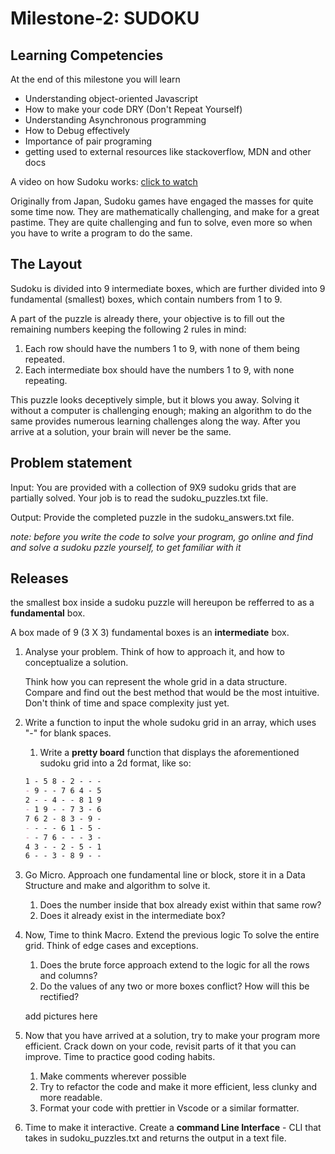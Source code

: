 # Milestone-2: SUDOKU

## Learning Competencies
At the end of this milestone you will learn
 - Understanding object-oriented Javascript
 - How to make your code DRY (Don't Repeat Yourself)
 - Understanding Asynchronous programming
 - How to Debug effectively
 - Importance of pair programing
 - getting used to external resources like stackoverflow, MDN and other docs

A video on how Sudoku works: [click to watch](https://youtu.be/OtKxtvMUahA)

Originally from Japan, Sudoku games have engaged the masses for quite some time now.  They are mathematically challenging, and make for a great pastime. They are quite challenging and fun to solve, even more so when you have to write a program to do the same. 

## **The Layout**
Sudoku is divided into 9 intermediate boxes, which are further divided into 9 fundamental (smallest) boxes, which contain numbers from 1 to 9.

A part of the puzzle is already there, your objective is to fill out the remaining numbers keeping the following 2 rules in mind:

1. Each row should have the numbers 1 to 9, with none of them being repeated.
2. Each intermediate box should have the numbers 1 to 9, with none repeating.

This puzzle looks deceptively simple, but it blows you away. Solving it without a computer is challenging enough; making an algorithm to do the same provides numerous learning challenges along the way. After you arrive at a solution, your brain will never be the same. 

## **Problem statement**

Input: You are provided with a collection of 9X9 sudoku grids that are partially solved. Your job is to read the sudoku_puzzles.txt file.

Output: Provide the completed puzzle in the sudoku_answers.txt file.

*note: before you write the code to solve your program, go online and find and solve a sudoku pzzle yourself, to get familiar with it*

## **Releases**

the smallest box inside a sudoku puzzle will hereupon be refferred to as a **fundamental** box.

A box made of 9 (3 X 3) fundamental boxes is an **intermediate** box. 

1. Analyse your problem. Think of how to approach it, and how to conceptualize a solution.  
    
    Think how you can represent the whole grid in a data structure. Compare and find out the best method that would be the most intuitive. Don't think of time and space complexity just yet.
    
2. Write a function to input the whole sudoku grid in an array, which uses "-" for blank spaces. 
    1. Write a **pretty board** function that displays the aforementioned sudoku grid into a 2d format, like so:
    
    ```markdown
    1 - 5 8 - 2 - - -
    - 9 - - 7 6 4 - 5
    2 - - 4 - - 8 1 9
    - 1 9 - - 7 3 - 6
    7 6 2 - 8 3 - 9 -
    - - - - 6 1 - 5 -
    - - 7 6 - - - 3 -
    4 3 - - 2 - 5 - 1
    6 - - 3 - 8 9 - -
    ```
    
3. Go Micro. Approach one fundamental line or block, store it in a Data Structure and make and algorithm to solve it.
    1. Does the number inside that box already exist within that same row?
    2. Does it already exist in the intermediate box?
4. Now, Time to think Macro. Extend the previous logic To solve the entire grid. Think of edge cases and exceptions. 
    1. Does the brute force approach extend to the logic for all the rows and columns? 
    2. Do the values of any two or more boxes conflict? How will this be rectified? 
    
    add pictures here
    
5. Now that you have arrived at a solution, try to make your program more efficient. Crack down on your code, revisit parts of it that you can improve. Time to practice good coding habits.
    1. Make comments wherever possible
    2. Try to refactor the code and make it more efficient, less clunky and more readable.
    3. Format your code with prettier in Vscode or a similar formatter. 
6. Time to make it interactive. Create a **command Line Interface** - CLI that takes in sudoku_puzzles.txt and returns the output in a text file.
